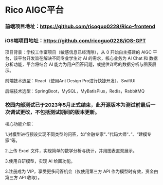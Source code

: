 # Rico AIGC平台
### 前端项目地址：https://github.com/ricoguo0228/Rico-frontend
### iOS端项目地址：https://github.com/ricoguo0228/iOS-GPT

项目背景：学校工作室项目（敏感信息已经清除），从 0 开始自主搭建的 AIGC 平台，该平台开发旨在解决不同专业学生对 AI 的需求，核心业务为 AI Chat 和 数据分析功能，平台将结合 AI 能力为用户回答问题，或提供详尽的数据分析与图表展示。


前端技术选型：React（使用Ant Design Pro进行快捷开发），SwiftUI

后端技术选型：SpringBoot，MySQL，MyBatisPlus，Redis，RabbitMQ


### 校园内部测试已于2023年5月正式结束，此开源版本为测试前最后一次调试更改，不包括测试期间的版本更新。


核心功能介绍：

1.对模型进行预设实现不同类型的问答，如”金融专家“、”代码大师“、”、“建模专家”等。

2.上传 Excel 文件，实现简单的数学分析与统计，并用图表直观展示。

3.使用自研模型，实现 AI 绘画功能。

3.注册成为 VIP，享受更多问答机会（仅使用第三方 API 作为模型时有效，资金由第三方 API 收取）。
